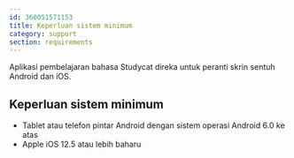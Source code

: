 ```yaml
---
id: 360051571153
title: Keperluan sistem minimum
category: support
section: requirements
---
```

Aplikasi pembelajaran bahasa Studycat direka untuk peranti skrin sentuh Android dan iOS.

## Keperluan sistem minimum

- Tablet atau telefon pintar Android dengan sistem operasi Android 6.0 ke atas  
- Apple iOS 12.5 atau lebih baharu

